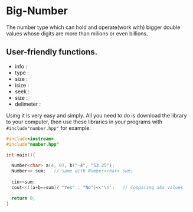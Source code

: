 # Big-Number
The number type which can hold and operate(work with) bigger double values whose digits are more than milions or even billions.

## User-friendly functions.
- info : 
- type :
- size :
- isize : 
- seek : 
- size :
- delimeter :


Using it is very easy and simply. All you need to do is download the library to your computer, then use these libraries in your programs with ```#include"number.hpp"``` for example.

```c++
#include<iostream>
#include"number.hpp"

int main(){

  Number<char> a(4, 8), b("-4", "53.25");
  Number<> sum;   // same with Number<char> sum;
  
  cin>>sum;
  cout<<((a+b==sum)? "Yes" : "No")<<'\n';   // Comparing abs values

  return 0;
}
```
